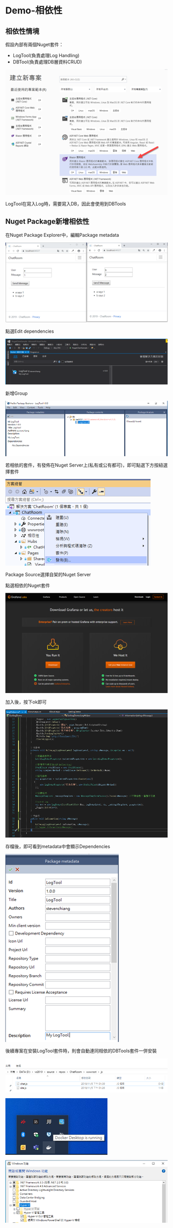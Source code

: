 # Demo-相依性

## 相依性情境

假設內部有兩個Nuget套件：

* LogTool\(負責處理Log Handling\)
* DBTool\(負責處理DB層資料CRUD\)

![](../../.gitbook/assets/image%20%28221%29.png)

LogTool在寫入Log時，需要寫入DB，因此會使用到DBTools

## Nuget Package新增相依性

在Nuget Package Explorer中，編輯Package metadata

![](../../.gitbook/assets/image%20%28199%29.png)

點選Edit dependencies

![](../../.gitbook/assets/image%20%28143%29.png)

新增Group

![](../../.gitbook/assets/image%20%28154%29.png)

若相依的套件，有發佈在Nuget Server上\(私有或公有都可\)，即可點選下方按紐選擇套件

![](../../.gitbook/assets/image%20%28216%29.png)

Package Source選擇自架的Nuget Server

點選相依的Nuget套件

![](../../.gitbook/assets/image%20%28207%29.png)

加入後，按下ok即可

![](../../.gitbook/assets/image%20%28242%29.png)

存檔後，即可看到metadata中會顯示Dependencies

![](../../.gitbook/assets/image%20%2877%29.png)

後續專案在安裝LogTool套件時，則會自動連同相依的DBTools套件一併安裝

![](../../.gitbook/assets/image%20%28169%29.png)

![](../../.gitbook/assets/image%20%28110%29.png)

![](../../.gitbook/assets/image%20%28214%29.png)

